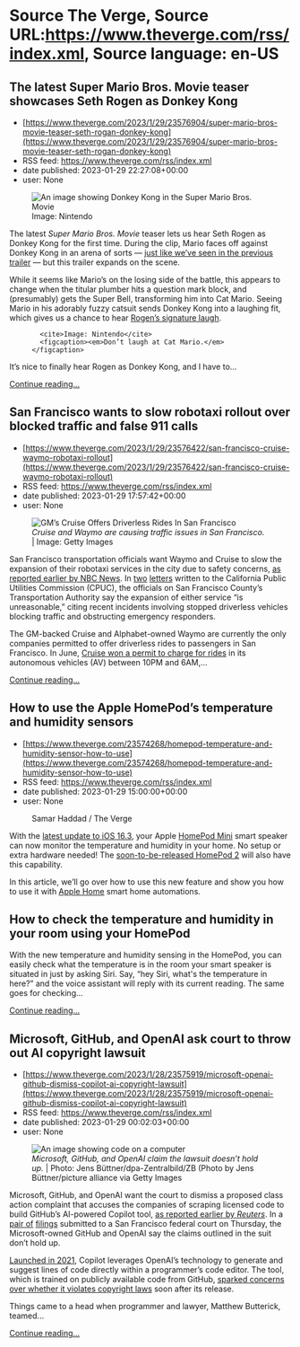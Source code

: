 # Source The Verge, Source URL:https://www.theverge.com/rss/index.xml, Source language: en-US

## The latest Super Mario Bros. Movie teaser showcases Seth Rogen as Donkey Kong
 - [https://www.theverge.com/2023/1/29/23576904/super-mario-bros-movie-teaser-seth-rogan-donkey-kong](https://www.theverge.com/2023/1/29/23576904/super-mario-bros-movie-teaser-seth-rogan-donkey-kong)
 - RSS feed: https://www.theverge.com/rss/index.xml
 - date published: 2023-01-29 22:27:08+00:00
 - user: None

<figure>
      <img alt="An image showing Donkey Kong in the Super Mario Bros. Movie" src="https://cdn.vox-cdn.com/thumbor/XIwk8sHkvkHHXF1pSTLIjUfQgL0=/260x0:2030x1180/1310x873/cdn.vox-cdn.com/uploads/chorus_image/image/71918790/donkey_kong_super_mario_movie.0.png" />
        <figcaption>Image: Nintendo</figcaption>
    </figure>

  <p id="xW3JpT">The latest <em>Super Mario Bros. Movie </em>teaser lets us hear Seth Rogen as Donkey Kong for the first time. During the clip, Mario faces off against Donkey Kong in an arena of sorts — <a href="https://www.theverge.com/2022/11/29/23484511/super-mario-bros-movie-trailer-princess-peach">just like we’ve seen in the previous trailer</a> — but this trailer expands on the scene. </p>
<p id="7fRdqg">While it seems like Mario’s on the losing side of the battle, this appears to change when the titular plumber hits a question mark block, and (presumably) gets the Super Bell, transforming him into Cat Mario. Seeing Mario in his adorably fuzzy catsuit sends Donkey Kong into a laughing fit, which gives us a chance to hear <a href="https://youtu.be/nc02X67hHOQ">Rogen’s signature laugh</a>.</p>
  <figure class="e-image">
        
      <cite>Image: Nintendo</cite>
      <figcaption><em>Don’t laugh at Cat Mario.</em></figcaption>
  </figure>
<p id="DWoBwe">It’s nice to finally hear Rogen as Donkey Kong, and I have to...</p>
  <p>
    <a href="https://www.theverge.com/2023/1/29/23576904/super-mario-bros-movie-teaser-seth-rogan-donkey-kong">Continue reading&hellip;</a>
  </p>

## San Francisco wants to slow robotaxi rollout over blocked traffic and false 911 calls
 - [https://www.theverge.com/2023/1/29/23576422/san-francisco-cruise-waymo-robotaxi-rollout](https://www.theverge.com/2023/1/29/23576422/san-francisco-cruise-waymo-robotaxi-rollout)
 - RSS feed: https://www.theverge.com/rss/index.xml
 - date published: 2023-01-29 17:57:42+00:00
 - user: None

<figure>
      <img alt="GM’s Cruise Offers Driverless Rides In San Francisco" src="https://cdn.vox-cdn.com/thumbor/8Jbo6NJotOdIsOXbbyT2QobYL1Q=/0x0:3999x2666/1310x873/cdn.vox-cdn.com/uploads/chorus_image/image/71918166/1238159388.0.jpg" />
        <figcaption><em>Cruise and Waymo are causing traffic issues in San Francisco.</em> | Image: Getty Images</figcaption>
    </figure>

  <p id="TaYCf3">San Francisco transportation officials want Waymo and Cruise to slow the expansion of their robotaxi services in the city due to safety concerns, <a href="https://www.nbcnews.com/tech/tech-news/san-francisco-looks-hit-brakes-self-driving-cars-rcna66204">as reported earlier by NBC News</a>. In <a href="https://www.sfmta.com/sites/default/files/reports-and-documents/2023/01/2023.01.25_ccsf_23.0125_cpuc_cruise_tier_2_advice_letter_protest_002.pdf">two</a> <a href="https://www.sfmta.com/sites/default/files/reports-and-documents/2023/01/2023.01.23_protest_of_waymo_llc_tier_3_advice_letter_0001.pdf">letters</a> written to the California Public Utilities Commission (CPUC), the officials on San Francisco County’s Transportation Authority say the expansion of either service “is unreasonable,” citing recent incidents involving stopped driverless vehicles blocking traffic and obstructing emergency responders.</p>
<p id="0Rwa2i">The GM-backed Cruise and Alphabet-owned Waymo are currently the only companies permitted to offer driverless rides to passengers in San Francisco. In June, <a href="https://www.theverge.com/2022/6/23/23180156/cruise-driverless-vehicle-charge-riders-san-francisco">Cruise won a permit to charge for rides</a> in its autonomous vehicles (AV) between 10PM and 6AM,...</p>
  <p>
    <a href="https://www.theverge.com/2023/1/29/23576422/san-francisco-cruise-waymo-robotaxi-rollout">Continue reading&hellip;</a>
  </p>

## How to use the Apple HomePod’s temperature and humidity sensors
 - [https://www.theverge.com/23574268/homepod-temperature-and-humidity-sensor-how-to-use](https://www.theverge.com/23574268/homepod-temperature-and-humidity-sensor-how-to-use)
 - RSS feed: https://www.theverge.com/rss/index.xml
 - date published: 2023-01-29 15:00:00+00:00
 - user: None

<figure>
      <img alt="" src="https://cdn.vox-cdn.com/thumbor/xJT0qKNm5bFfs4iGCYcZQcx6Jlg=/0x0:2040x1360/1310x873/cdn.vox-cdn.com/uploads/chorus_image/image/71917804/Smart_Home_HT023_HomePod_Mini.0.jpg" />
        <figcaption>Samar Haddad / The Verge</figcaption>
    </figure>

  <p id="1LaSZG">With the <a href="https://www.theverge.com/2023/1/23/23567832/apple-ios-16-3-security-keys-advanced-data-protection-homepod">latest update to iOS 16.3</a>, your Apple <a href="https://www.theverge.com/23562343/apple-homepod-mini-new-smart-home-features-test-review">HomePod Mini</a> smart speaker can now monitor the temperature and humidity in your home. No setup or extra hardware needed! The <a href="https://www.theverge.com/2023/1/18/23553366/apple-homepod-2022-price-release-date-specs-features">soon-to-be-released HomePod 2</a> will also have this capability. </p>
<p id="X7Z5Hh">In this article, we’ll go over how to use this new feature and show you how to use it with <a href="https://www.theverge.com/23279283/apple-homekit-home-app-ios16-preview">Apple Home</a> smart home automations.</p>
<div class="c-wide-block"><aside id="2iCXth"><div></div></aside></div>
<h2 id="K6SFsB">How to check the temperature and humidity in your room using your HomePod</h2>
<p id="lKlV49">With the new temperature and humidity sensing in the HomePod, you can easily check what the temperature is in the room your smart speaker is situated in just by asking Siri. Say, “hey Siri, what's the temperature in here?” and the voice assistant will reply with its current reading. The same goes for checking...</p>
  <p>
    <a href="https://www.theverge.com/23574268/homepod-temperature-and-humidity-sensor-how-to-use">Continue reading&hellip;</a>
  </p>

## Microsoft, GitHub, and OpenAI ask court to throw out AI copyright lawsuit
 - [https://www.theverge.com/2023/1/28/23575919/microsoft-openai-github-dismiss-copilot-ai-copyright-lawsuit](https://www.theverge.com/2023/1/28/23575919/microsoft-openai-github-dismiss-copilot-ai-copyright-lawsuit)
 - RSS feed: https://www.theverge.com/rss/index.xml
 - date published: 2023-01-29 00:02:03+00:00
 - user: None

<figure>
      <img alt="An image showing code on a computer" src="https://cdn.vox-cdn.com/thumbor/XU4LN1pIoITBVvRJ08txoVzgKO0=/0x0:6720x4480/1310x873/cdn.vox-cdn.com/uploads/chorus_image/image/71916728/1078770762.0.jpg" />
        <figcaption><em>Microsoft, GitHub, and OpenAI claim the lawsuit doesn’t hold up.</em> | Photo: Jens Büttner/dpa-Zentralbild/ZB (Photo by Jens Büttner/picture alliance via Getty Images</figcaption>
    </figure>

  <p id="pEyBUA">Microsoft, GitHub, and OpenAI want the court to dismiss a proposed class action complaint that accuses the companies of scraping licensed code to build GitHub’s AI-powered Copilot tool, <a href="https://www.reuters.com/legal/litigation/openai-microsoft-want-court-toss-lawsuit-accusing-them-abusing-open-source-code-2023-01-27/">as reported earlier by <em>Reuters</em></a>. In a <a href="https://www.documentcloud.org/documents/23589440-microsoft-and-github-motion-to-dismiss?responsive=1&amp;title=1">pair of</a> <a href="https://www.documentcloud.org/documents/23589439-openai-motion-to-dismiss?responsive=1&amp;title=1">filings</a> submitted to a San Francisco federal court on Thursday, the Microsoft-owned GitHub and OpenAI say the claims outlined in the suit don’t hold up.</p>
<p id="IWXpnq"><a href="https://www.theverge.com/2022/6/21/23176574/github-copilot-launch-pricing-release-date">Launched in 2021</a>, Copilot leverages OpenAI’s technology to generate and suggest lines of code directly within a programmer’s code editor. The tool, which is trained on publicly available code from GitHub, <a href="https://www.theverge.com/2021/7/7/22561180/github-copilot-legal-copyright-fair-use-public-code">sparked concerns over whether it violates copyright laws</a> soon after its release. </p>
<p id="3FnXrq">Things came to a head when programmer and lawyer, Matthew Butterick, teamed...</p>
  <p>
    <a href="https://www.theverge.com/2023/1/28/23575919/microsoft-openai-github-dismiss-copilot-ai-copyright-lawsuit">Continue reading&hellip;</a>
  </p>
